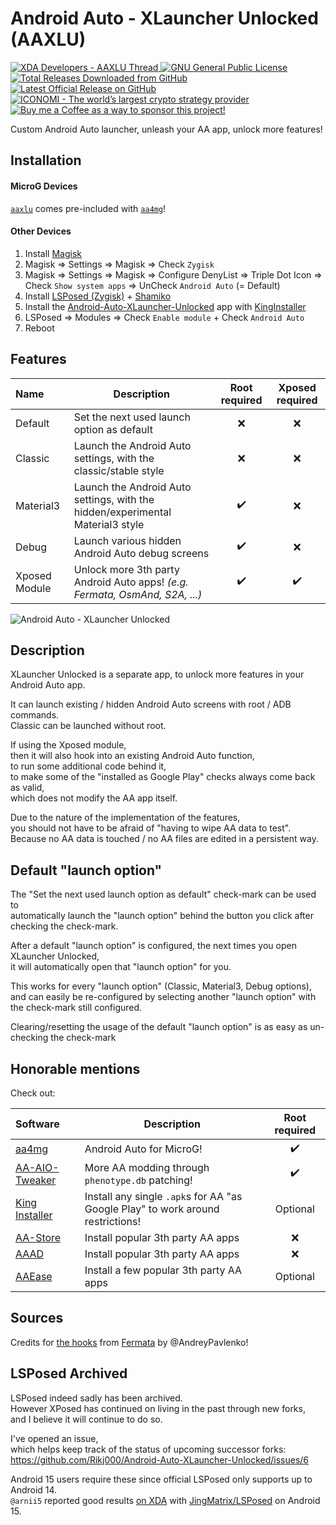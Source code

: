 # Android Auto - XLauncher Unlocked (AAXLU)

<p align="left">
    <a href="https://forum.xda-developers.com/t/release-v2-0-1-android-auto-xlauncher-unlocked-aaxlu.4572697/">
        <img src="https://img.shields.io/badge/XDA_Thread-AAXLU-orange" alt="XDA Developers - AAXLU Thread">
    </a> <a href="https://github.com/Rikj000/Android-Auto-XLauncher-Unlocked/blob/development/LICENSE">
        <img src="https://img.shields.io/github/license/Rikj000/Android-Auto-XLauncher-Unlocked?label=License&logo=gnu" alt="GNU General Public License">
    </a> <a href="https://github.com/Rikj000/Android-Auto-XLauncher-Unlocked/releases">
        <img src="https://img.shields.io/github/downloads/Rikj000/Android-Auto-XLauncher-Unlocked/total?label=Total%20Downloads&logo=github" alt="Total Releases Downloaded from GitHub">
    </a> <a href="https://github.com/Rikj000/Android-Auto-XLauncher-Unlocked/releases/latest">
        <img src="https://img.shields.io/github/v/release/Rikj000/Android-Auto-XLauncher-Unlocked?include_prereleases&label=Latest%20Release&logo=github" alt="Latest Official Release on GitHub">
    </a> <a href="https://www.iconomi.com/register?ref=zQQPK">
        <img src="https://img.shields.io/badge/ICONOMI-Join-blue?logo=bitcoin&logoColor=white" alt="ICONOMI - The world’s largest crypto strategy provider">
    </a> <a href="https://www.buymeacoffee.com/Rikj000">
        <img src="https://img.shields.io/badge/-Buy%20me%20a%20Coffee!-FFDD00?logo=buy-me-a-coffee&logoColor=black" alt="Buy me a Coffee as a way to sponsor this project!"> 
    </a>
</p>

Custom Android Auto launcher, unleash your AA app, unlock more features!

## Installation

#### MicroG Devices
[`aaxlu`](https://github.com/Rikj000/Android-Auto-XLauncher-Unlocked) comes pre-included with [`aa4mg`](https://github.com/sn-00-x/aa4mg)!

#### Other Devices
1. Install [Magisk](https://topjohnwu.github.io/Magisk/install.html)
2. Magisk => Settings => Magisk => Check `Zygisk`
3. Magisk => Settings => Magisk => Configure DenyList => Triple Dot Icon => Check `Show system apps` => UnCheck `Android Auto` (= Default)
4. Install [LSPosed (Zygisk)](https://github.com/LSPosed/LSPosed/releases/latest) + [Shamiko](https://github.com/LSPosed/LSPosed.github.io/releases/latest)
5. Install the [Android-Auto-XLauncher-Unlocked](https://github.com/Rikj000/Android-Auto-XLauncher-Unlocked/releases/latest) app with [KingInstaller](https://github.com/fcaronte/KingInstallerreleases/latest)
6. LSPosed => Modules => Check `Enable module` + Check `Android Auto`
7. Reboot


## Features

| Name | Description | Root required | Xposed required |
| :--- | ----------- | :-----------: | :-------------: |
| Default | Set the next used launch option as default | ❌ | ❌ |
| Classic | Launch the Android Auto settings, with the classic/stable style | ❌ | ❌ |
| Material3 | Launch the Android Auto settings, with the hidden/experimental Material3 style | ✔️ | ❌ |
| Debug | Launch various hidden Android Auto debug screens | ✔️ | ❌ |
| Xposed Module | Unlock more 3th party Android Auto apps! *(e.g. Fermata, OsmAnd, S2A, ...)* | ✔️ | ✔️ |

![Android Auto - XLauncher Unlocked](images/Android-Auto-XLauncher-Unlocked.png)


## Description

XLauncher Unlocked is a separate app, to unlock more features in your Android Auto app.

It can launch existing / hidden Android Auto screens with root / ADB commands.   
Classic can be launched without root.

If using the Xposed module,   
then it will also hook into an existing Android Auto function,   
to run some additional code behind it,   
to make some of the "installed as Google Play" checks always come back as valid,   
which does not modify the AA app itself.

Due to the nature of the implementation of the features,   
you should not have to be afraid of "having to wipe AA data to test".   
Because no AA data is touched / no AA files are edited in a persistent way.


## Default "launch option"

The "Set the next used launch option as default" check-mark can be used to   
automatically launch the "launch option" behind the button you click after checking the check-mark.

After a default "launch option" is configured, the next times you open XLauncher Unlocked,   
it will automatically open that "launch option" for you.

This works for every "launch option" (Classic, Material3, Debug options),   
and can easily be re-configured by selecting another "launch option" with the check-mark still configured.

Clearing/resetting the usage of the default "launch option" is as easy as un-checking the check-mark


## Honorable mentions

Check out:

| Software | Description | Root required |
| :------- | ----------- | :-----------: |
| [aa4mg](https://github.com/sn-00-x/aa4mg) | Android Auto for MicroG! | ✔️ |
| [AA-AIO-Tweaker](https://github.com/shmykelsa/AA-Tweaker) | More AA modding through `phenotype.db` patching! | ✔️ |
| [King Installer](https://github.com/fcaronte/KingInstaller) | Install any single `.apk`s for AA "as Google Play" to work around restrictions! | Optional |
| [AA-Store](https://github.com/croccio/Android-Auto-Store) | Install popular 3th party AA apps | ❌ |
| [AAAD](https://github.com/shmykelsa/AAAD) | Install popular 3th party AA apps | ❌ |
| [AAEase](https://inceptive.ru/projects/aaease) | Install a few popular 3th party AA apps | Optional |


## Sources
Credits for [the hooks](https://github.com/AndreyPavlenko/Fermata/commit/f05862f12fa4fe2286c486b6f2adbe09c3e993ce#diff-01877b9e81e32d728d1e9e85e26c85cdfba52fd59010025785236ba117c3633c) from [Fermata](https://github.com/AndreyPavlenko/Fermata) by @AndreyPavlenko!

## LSPosed Archived
LSPosed indeed sadly has been archived.   
However XPosed has continued on living in the past through new forks,   
and I believe it will continue to do so.

I've opened an issue,   
which helps keep track of the status of upcoming successor forks:   
https://github.com/Rikj000/Android-Auto-XLauncher-Unlocked/issues/6

Android 15 users require these since official LSPosed only supports up to Android 14.   
`@arnii5` reported good results [on XDA](https://xdaforums.com/t/release-v1-0-1-belfius-root.4680025/#post-89782267) with [JingMatrix/LSPosed](https://github.com/JingMatrix/LSPosed) on Android 15.
